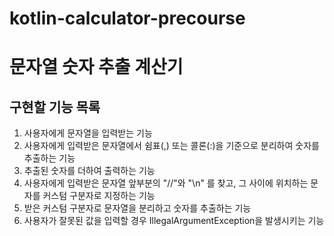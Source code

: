 # kotlin-calculator-precourse

# 문자열 숫자 추출 계산기
## 구현할 기능 목록
1. 사용자에게 문자열을 입력받는 기능
2. 사용자에게 입력받은 문자열에서 쉼표(,) 또는 콜론(:)을 기준으로 분리하여 숫자를 추출하는 기능
3. 추출된 숫자를 더하여 출력하는 기능
4. 사용자에게 입력받은 문자열 앞부분의 "//"와 "\n" 를 찾고, 그 사이에 위치하는 문자를 커스텀 구분자로 지정하는 기능
5. 받은 커스텀 구분자로 문자열을 분리하고 숫자를 추출하는 기능
6. 사용자가 잘못된 값을 입력할 경우 IllegalArgumentException을 발생시키는 기능
